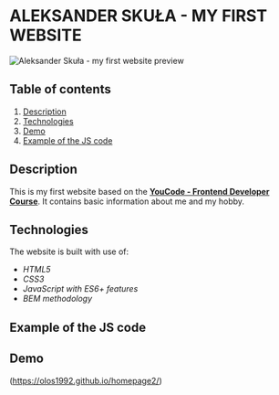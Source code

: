 # ALEKSANDER SKUŁA - MY FIRST WEBSITE

![Aleksander Skuła - my first website preview](images/gif2.gif)

## Table of contents

1. [Description](#description)
1. [Technologies](#technologies)
1. [Demo](#demo)
1. [Example of the JS code](#example-of-the-js-code)



## Description

This is my first website based on the [**YouCode - Frontend Developer Course**](https://youcode.pl). It contains basic information about me and my hobby.

## Technologies
The website is built with use of:

- *HTML5*
- *CSS3*
- *JavaScript with ES6+ features*
- *BEM methodology*

## Example of the JS code

## Demo

(https://olos1992.github.io/homepage2/)
